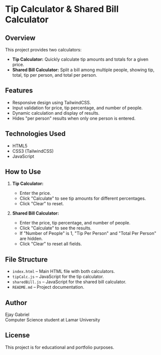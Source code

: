 # Tip Calculator & Shared Bill Calculator

## Overview

This project provides two calculators:

- **Tip Calculator:** Quickly calculate tip amounts and totals for a given price.
- **Shared Bill Calculator:** Split a bill among multiple people, showing tip, total, tip per person, and total per person.

## Features

- Responsive design using TailwindCSS.
- Input validation for price, tip percentage, and number of people.
- Dynamic calculation and display of results.
- Hides "per person" results when only one person is entered.

## Technologies Used

- HTML5
- CSS3 (TailwindCSS)
- JavaScript

## How to Use

1. **Tip Calculator:**

   - Enter the price.
   - Click "Calculate" to see tip amounts for different percentages.
   - Click "Clear" to reset.

2. **Shared Bill Calculator:**
   - Enter the price, tip percentage, and number of people.
   - Click "Calculate" to see the results.
   - If "Number of People" is 1, "Tip Per Person" and "Total Per Person" are hidden.
   - Click "Clear" to reset all fields.

## File Structure

- `index.html` – Main HTML file with both calculators.
- `tipCalc.js` – JavaScript for the tip calculator.
- `sharedBill.js` – JavaScript for the shared bill calculator.
- `README.md` – Project documentation.

## Author

Ejay Gabriel  
Computer Science student at Lamar University

## License

This project is for educational and portfolio purposes.
